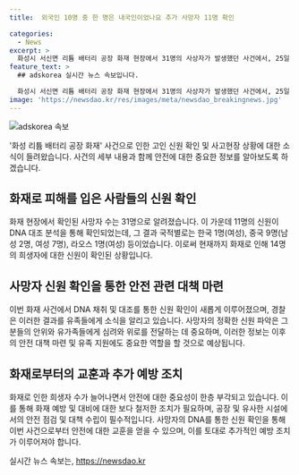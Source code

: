```yaml
---
title:  외국인 10명 중 한 명은 내국인이었나요 추가 사망자 11명 확인

categories:
  - News
excerpt: >
  화성시 서신면 리튬 배터리 공장 화재 현장에서 31명의 사상자가 발생했던 사건에서, 25일 오전 소방, 경찰, 국립과학수사연구원, 고용노동부, 산업안전관리공단 등이 합동감식을 벌였다. 사망자 11명의 신원이 추가로 확인되었는데, 국적별로 한국 1명, 중국 9명, 라오스 1명으로 확인됐다. 이로써 총 14명의 인적 사항이 특정됐으며, 경찰은 사망자 유족들에게 신원 확인 사실을 통보했다. 화재로 인한 사망자는 총 23명이며, 8명이 다쳤다.
feature_text: >
  ## adskorea 실시간 뉴스 속보입니다.

  화성시 서신면 리튬 배터리 공장 화재 현장에서 31명의 사상자가 발생했던 사건에서, 25일 오전 소방, 경찰, 국립과학수사연구원, 고용노동부, 산업안전관리공단 등이 합동감식을 벌였다. 사망자 11명의 신원이 추가로 확인되었는데, 국적별로 한국 1명, 중국 9명, 라오스 1명으로 확인됐다. 이로써 총 14명의 인적 사항이 특정됐으며, 경찰은 사망자 유족들에게 신원 확인 사실을 통보했다. 화재로 인한 사망자는 총 23명이며, 8명이 다쳤다.
image: 'https://newsdao.kr/res/images/meta/newsdao_breakingnews.jpg'
---
```


<p><img src="https://newsdao.kr/res/images/meta/newsdao_breakingnews.jpg" alt="adskorea 속보" /></p>

<p>'화성 리튬 배터리 공장 화재' 사건으로 인한 고인 신원 확인 및 사고현장 상황에 대한 소식이 들려왔습니다. 사건의 세부 내용과 함께 안전에 대한 중요한 정보를 알아보도록 하겠습니다.</p>

<h2 data-ke-size="size26">화재로 피해를 입은 사람들의 신원 확인</h2>

<p data-ke-size="size16">화재 현장에서 확인된 사망자 수는 31명으로 알려졌습니다. 이 가운데 11명의 신원이 DNA 대조 분석을 통해 확인되었는데, 그 결과 국적별로는 한국 1명(여성), 중국 9명(남성 2명, 여성 7명), 라오스 1명(여성) 등이었습니다. 이로써 현재까지 화재로 인해 14명의 희생자에 대한 신원이 확인된 상황입니다.</p>

<h2 data-ke-size="size26">사망자 신원 확인을 통한 안전 관련 대책 마련</h2>

<p data-ke-size="size16">이번 화재 사건에서 DNA 채취 및 대조를 통한 신원 확인이 새롭게 이루어졌으며, 경찰은 이러한 결과를 유족들에게 소식을 알리고 있습니다. 사망자의 정확한 신원 파악은 그 분들의 안위와 유가족들에게 심려와 위로를 전달하는 데 중요하며, 이러한 정보는 이후의 안전 대책 마련 및 유족 지원에도 중요한 역할을 할 것으로 예상됩니다.</p>

<h2 data-ke-size="size26">화재로부터의 교훈과 추가 예방 조치</h2>

<p data-ke-size="size16">화재로 인한 희생자 수가 늘어나면서 안전에 대한 중요성이 한층 부각되고 있습니다. 이를 통해 화재 예방 및 대비에 대한 보다 철저한 조치가 필요하며, 공장 및 유사한 시설에서의 안전 점검 및 대책 수립이 필수적입니다. 사망자의 DNA를 통한 신원 확인을 통해 이번 사건으로부터 안전에 대한 교훈을 얻을 수 있으며, 이를 토대로 추가적인 예방 조치가 이루어져야 합니다.</p>
실시간 뉴스 속보는, <a href="https://newsdao.kr" rel="dofollow">https://newsdao.kr</a>


